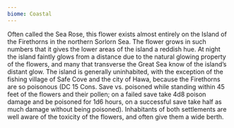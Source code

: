```yaml
---
biome: Coastal
---
```

Often called the Sea Rose, this flower exists almost entirely on the Island of the Firethorns in the northern Sorlorn Sea. The flower grows in such numbers that it gives the lower areas of the island a reddish hue. At night the island faintly glows from a distance due to the natural glowing property of the flowers, and many that transverse the Great Sea know of the island’s distant glow. The island is generally uninhabited, with the exception of the fishing village of Safe Cove and the city of Hawa, because the Firethorns are so poisonous (DC 15 Cons. Save vs. poisoned while standing within 45 feet of the flowers and their pollen; on a failed save take 4d8 poison damage and be poisoned for 1d6 hours, on a successful save take half as much damage without being poisoned). Inhabitants of both settlements are well aware of the toxicity of the flowers, and often give them a wide berth. 

